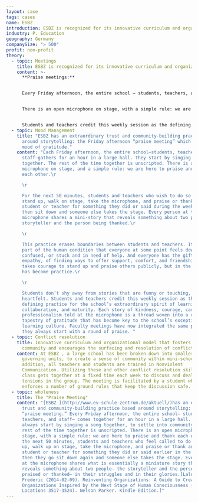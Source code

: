 ```yaml
---
layout: case
tags: cases
name: ESBZ
introduction: ESBZ is recognized for its innovative curriculum and organization model.
industry: P. Education
geography: Germany
companySize: "> 500"
profit: non-profit
theory:
  - topic: Meetings
    title: ESBZ is recognized for its innovative curriculum and organization model.
    content: >-
      **Praise meetings:**


      Every Friday afternoon, the entire school – students, teachers, and staff – comes together for an hour. They start by singing a song together, to settle into community. The rest of the time together is unscripted.


      There is an open microphone on stage, with a simple rule: we are here to praise and thank each other. For the next 50 minutes, students and teachers who feel called to do so stand up, walk up on stage, take the microphone, and praise or thank another student or teacher for something they did or said earlier in the week; when they sit down someone else takes the stage. Every person at the microphone shares what is essentially a miniature story that reveals something about two people – the storyteller and the person being praised or thanked.


      Students and teachers credit this weekly session as the defining practice for the school’s extraordinary spirit of learning, collaboration, and maturity.
  - topic: Mood Management
    title: "ESBZ has an extraordinary trust and community-building practice based
      around storytelling: the Friday afternoon “praise meeting” which fosters a
      mood of gratitude."
    content: "Each Friday afternoon, the entire school―students, teachers, and
      staff―gathers for an hour in a large hall. They start by singing a song
      together. The rest of the time together is unscripted. There is an open
      microphone on stage, and a simple rule: we are here to praise and thank
      each other.\r

      \r

      For the next 50 minutes, students and teachers who wish to do so
      stand up, walk on stage, take the microphone, and praise or thank another
      student or teacher for something they did or said during the week. They
      then sit down and someone else takes the stage. Every person at the
      microphone shares a mini-story that reveals something about two people―the
      storyteller and the person being thanked.\r

      \r

      This practice erases boundaries between students and teachers. It’s
      part of the human condition that everyone at some point feels down,
      confused, or stuck and in need of help. And everyone has the gift of
      empathy, of finding ways to offer support, comfort, and friendship. It
      takes courage to stand up and praise others publicly, but in the school it
      has become practice.\r

      \r

      Students don’t shy away from stories that are funny or touching, and
      heartfelt. Students and teachers credit this weekly session as the
      defining practice for the school’s extraordinary spirit of learning,
      collaboration, and maturity. Each story of kindness, courage, care, or
      professionalism told at the microphone is a thread woven into a rich
      tapestry of gratitude that has become key to the school’s exceptional
      learning culture. Faculty meetings have now integrated the same practice:
      they always start with a round of praise. "
  - topic: Conflict resolution
    title: Innovative curriculum and organizational model that fosters a sense of
      community and encourages the surfacing and resolution of conflict.
    content: At ESBZ , a large school has been broken down into smaller, self
      governing units, to create a sense of community within mini-schools. In
      addition, all teachers and students are trained in Nonviolent
      Communication. Utilizing these and other conflict resolution skills, every
      class gets together at a fixed time each week to discuss and deal with
      tensions in the group. The meeting is facilitated by a student who
      enforces a number of ground rules that keep the discussion safe.
  - topic: wholeness
    title: The "Praise Meeting"
    content: "[ESBZ ](http://www.ev-schule-zentrum.de/aktuell/)has an extraordinary
      trust and community-building practice based around storytelling: the
      “praise meeting.” Every Friday afternoon, the entire school— students,
      teachers, and staff— comes together for an hour in a large hall. They
      always start by singing a song together, to settle into community. All the
      rest of the time together is unscripted. There is an open microphone on
      stage, with a simple rule: we are here to praise and thank each other. For
      the next 50 minutes, students and teachers who feel called to do so stand
      up, walk up on stage, take the microphone, and praise or thank another
      student or teacher for something they did or said earlier in the week;
      then they go sit down again and someone else takes the stage. Every person
      at the microphone shares what is essentially a miniature story that
      reveals something about two people— the storyteller and the person being
      praised or thanked— in their struggles and in their glories.[Laloux,
      Frederic (2014-02-09). Reinventing Organizations: A Guide to Creating
      Organizations Inspired by the Next Stage of Human Consciousness (Kindle
      Locations 3517-3524). Nelson Parker. Kindle Edition.]"
---
```

